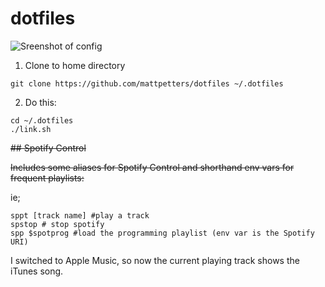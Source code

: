 # dotfiles

![Sreenshot of config](https://i.imgur.com/xCnQrmG.png)

1. Clone to home directory

`git clone https://github.com/mattpetters/dotfiles ~/.dotfiles`

2. Do this:

```shell
cd ~/.dotfiles
./link.sh
```

~~## Spotify Control~~

~~Includes some aliases for Spotify Control and shorthand env vars for frequent playlists:~~

ie;

```shell
sppt [track name] #play a track
spstop # stop spotify
spp $spotprog #load the programming playlist (env var is the Spotify URI) 

```

I switched to Apple Music, so now the current playing track shows the iTunes song.

